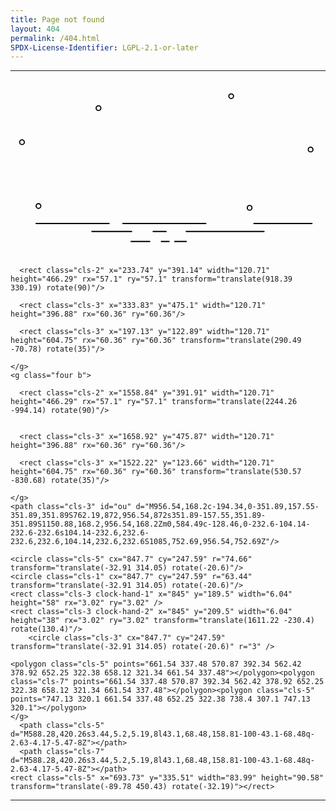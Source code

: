 ```yaml
---
title: Page not found
layout: 404
permalink: /404.html
SPDX-License-Identifier: LGPL-2.1-or-later
---
```


---

<div class="wrapper"><svg xmlns="http://www.w3.org/2000/svg" viewBox="0 0 1920 1080">
  <title>404</title>
  <g id="Layer_12 yellow-back-fig" data-name="Layer 12">
    <path class="cls-1" d="M600.87,872H156a4,4,0,0,0-3.78,4.19h0a4,4,0,0,0,3.78,4.19H600.87a4,4,0,0,0,3.78-4.19h0A4,4,0,0,0,600.87,872Z"/>
    <rect class="cls-1" x="680.91" y="871.98" width="513.38" height="8.39" rx="4.19" ry="4.19"/>
    <path class="cls-1" d="M1480,876.17h0c0,2.32,2.37,4.19,5.3,4.19h350.61c2.93,0,5.3-1.88,5.3-4.19h0c0-2.32-2.37-4.19-5.3-4.19H1485.26C1482.33,872,1480,873.86,1480,876.17Z"/>
    <rect class="cls-1" x="492.21" y="920.64" width="249.8" height="8.39" rx="4.19" ry="4.19"/>
    <path class="cls-1" d="M1549.14,924.84h0a4.19,4.19,0,0,0-4.19-4.19H1067.46a14.66,14.66,0,0,1,.35,3.21v1A4.19,4.19,0,0,0,1072,929h472.94A4.19,4.19,0,0,0,1549.14,924.84Z"/>
    <path class="cls-1" d="M865.5,924.84h0a4.19,4.19,0,0,0,4.19,4.19h82.37a12.28,12.28,0,0,1-.19-2v-2.17a4.19,4.19,0,0,0-4.19-4.19h-78A4.19,4.19,0,0,0,865.5,924.84Z"/>
    <rect class="cls-1" x="915.6" y="981.47" width="54.72" height="8.39" rx="4.19" ry="4.19"/>
    <path class="cls-1" d="M730.33,985.67h0c0,2.32,4.23,4.19,9.44,4.19h104.3c5.22,0,9.44-1.88,9.44-4.19h0c0-2.32-4.23-4.19-9.44-4.19H739.78C734.56,981.47,730.33,983.35,730.33,985.67Z"/>
    <rect class="cls-1" x="997.06" y="981.47" width="78.11" height="8.39" rx="4.19" ry="4.19"/>
    
   <g id="round-conf">
    <path class="cls-1 circle c1" d="M536.41,155.14a17.77,17.77,0,1,0,17.77,17.77A17.77,17.77,0,0,0,536.41,155.14Zm0,28.68a10.9,10.9,0,1,1,10.9-10.9A10.9,10.9,0,0,1,536.41,183.81Z"/>
    <path class="cls-1 circle c2" d="M1345.09,82.44a17.77,17.77,0,1,0,17.77,17.77A17.77,17.77,0,0,0,1345.09,82.44Zm0,28.68a10.9,10.9,0,1,1,10.9-10.9A10.9,10.9,0,0,1,1345.09,111.12Z"/>
    <path class="cls-1 circle c3" d="M70.12,363A17.77,17.77,0,1,0,87.89,380.8,17.77,17.77,0,0,0,70.12,363Zm0,28.68A10.9,10.9,0,1,1,81,380.8,10.9,10.9,0,0,1,70.12,391.7Z"/>
    <path class="cls-1 circle c4" d="M170.47,751.82a17.77,17.77,0,1,0,17.77,17.77A17.77,17.77,0,0,0,170.47,751.82Zm0,28.68a10.9,10.9,0,1,1,10.9-10.9A10.9,10.9,0,0,1,170.47,780.5Z"/>
    <path class="cls-1 circle c5" d="M1457.34,762.73a17.77,17.77,0,1,0,17.77,17.77A17.77,17.77,0,0,0,1457.34,762.73Zm0,28.68a10.9,10.9,0,1,1,10.9-10.9A10.9,10.9,0,0,1,1457.34,791.4Z"/>
    <path class="cls-1 circle c6" d="M1829.15,407.49a17.77,17.77,0,1,0,17.77,17.77A17.77,17.77,0,0,0,1829.15,407.49Zm0,28.68a10.9,10.9,0,1,1,10.9-10.9A10.9,10.9,0,0,1,1829.15,436.17Z"/>
    </g>
  </g>
  <g id="fortyfour" data-name="Layer 2">
    <g class="four a">
      
      <rect class="cls-2" x="233.74" y="391.14" width="120.71" height="466.29" rx="57.1" ry="57.1" transform="translate(918.39 330.19) rotate(90)"/>
        
      <rect class="cls-3" x="333.83" y="475.1" width="120.71" height="396.88" rx="60.36" ry="60.36"/>
     
      <rect class="cls-3" x="197.13" y="122.89" width="120.71" height="604.75" rx="60.36" ry="60.36" transform="translate(290.49 -70.78) rotate(35)"/>
  
    </g>
    <g class="four b">

      <rect class="cls-2" x="1558.84" y="391.91" width="120.71" height="466.29" rx="57.1" ry="57.1" transform="translate(2244.26 -994.14) rotate(90)"/>
  
   
      <rect class="cls-3" x="1658.92" y="475.87" width="120.71" height="396.88" rx="60.36" ry="60.36"/>

      <rect class="cls-3" x="1522.22" y="123.66" width="120.71" height="604.75" rx="60.36" ry="60.36" transform="translate(530.57 -830.68) rotate(35)"/>
 
    </g>
    <path class="cls-3" id="ou" d="M956.54,168.2c-194.34,0-351.89,157.55-351.89,351.89S762.19,872,956.54,872s351.89-157.55,351.89-351.89S1150.88,168.2,956.54,168.2Zm0,584.49c-128.46,0-232.6-104.14-232.6-232.6s104.14-232.6,232.6-232.6,232.6,104.14,232.6,232.6S1085,752.69,956.54,752.69Z"/>
  </g>
  <g id="umbrella" data-name="Layer 3">
    <g>
      <circle class="cls-4" cx="1187.53" cy="240.3" r="7.66" transform="translate(236.36 990.8) rotate(-49.71)"/>
      <g>
        <path class="cls-5" d="M1219.56,359.67l55,100.52c32.7-48.48-6.87-142.43-91.75-214.38-84.41-71.55-183-95.33-225.81-56l114.21,44.14Z"/>
        <path class="cls-6" d="M1182.79,245.81c-84.41-71.55-183-95.33-225.81-56l114.21,44.14Z"/>
        <polygon class="cls-7" points="1182.79 245.81 1071.19 233.91 1219.56 359.67 1182.79 245.81"/>
      </g>
      <polygon class="cls-8" points="1180.91 409.02 1274.54 460.19 1219.56 359.67 1071.19 233.91 956.98 189.76 1021.95 274.29 1180.91 409.02"/>
      <g>
        <rect class="cls-4" x="997.45" y="358.35" width="175.58" height="5.1" transform="translate(108.21 955.38) rotate(-49.71)"/>
        <rect class="cls-4" x="1028.09" y="399.36" width="21.46" height="32.27" rx="10.73" ry="10.73" transform="translate(515.04 -573.16) rotate(40.29)"/>
      </g>
    </g>
  </g>
  <g id="pillow" data-name="Layer 4">
    <path class="cls-1" d="M754,627.07c7,.54,12.92-2.82,13.35-7.59s-4.95-9.24-12-9.87a18.55,18.55,0,0,0-2.17,0l-74.9-81.64c0-.1,0-.19,0-.29,0-7.09-4-12.83-8.8-12.81s-8.75,5.77-8.73,12.87c0,0,0,.09,0,.13l-50.21,46.07h-.09c-7.06-.63-13.14,2.77-13.57,7.59s4.87,9.16,11.85,9.84l76.08,82.92s0,0,0,.06c0,7.09,4,12.83,8.8,12.81s8.65-5.66,8.71-12.65Z"/>
    <path class="cls-9" d="M669.46,514.82c-4.77-.83-8.75,5.77-8.73,12.87,0,0,0,.09,0,.13l-50.21,46.07h-.09c-7.06-.63-13.14,2.77-13.57,7.59s4.87,9.16,11.85,9.84l76.08,82.92s0,0,0,.06c0,7.09,4,12.83,8.8,12.81s8.65-5.66,8.71-12.65C570.55,573,702.07,520.47,669.46,514.82Z"/>
  </g>
  <g id="cup" data-name="Layer 7">
    <polygon class="cls-1" points="1173.69 748.21 1140.52 715.42 1195.79 647.35 1241.13 692.16 1173.69 748.21"/>
    <polygon class="cls-8" points="1173.69 748.21 1140.52 715.42 1143.93 711.27 1177.81 744.75 1173.69 748.21"/>
    <polygon class="cls-5" points="1194.68 731.46 1157.04 694.24 1183.8 661.7 1226.91 704.32 1194.68 731.46"/>
    <g class="cls-10">
      <path class="cls-8" d="M1176.32,667.78h0a4.19,4.19,0,0,1,4.19,4.19v33.54a0,0,0,0,1,0,0h-8.38a0,0,0,0,1,0,0V672a4.19,4.19,0,0,1,4.19-4.19Z" transform="translate(822.53 -628.67) rotate(44.67)"/>
      <path class="cls-8" d="M1172.73,709.7l23.58-23.85a4.19,4.19,0,0,1,5.92,0h0a4.19,4.19,0,0,1,0,5.92l-23.58,23.85Z"/>
      <path class="cls-8" d="M1185.11,722.09l23.58-23.85a4.19,4.19,0,0,1,5.92,0h0a4.19,4.19,0,0,1,0,5.92L1191.06,728Z"/>
    </g>
    <path class="cls-5" d="M1197.85,660.5h45.69a5.7,5.7,0,0,1,5.7,5.7v8.32a0,0,0,0,1,0,0h-57.09a0,0,0,0,1,0,0v-8.32A5.7,5.7,0,0,1,1197.85,660.5Z" transform="translate(829.53 -667.66) rotate(45)"/>
    <path class="cls-8" d="M1191.49,664.74h53.94a5.25,5.25,0,0,1,5.25,5.25v4.79a0,0,0,0,1,0,0h-64.44a0,0,0,0,1,0,0V670a5.25,5.25,0,0,1,5.25-5.25Z" transform="translate(822.83 -663.17) rotate(44.67)"/>
  </g>
  <g id="clock" data-name="Layer 8">

    <circle class="cls-5" cx="847.7" cy="247.59" r="74.66" transform="translate(-32.91 314.05) rotate(-20.6)"/>
    <circle class="cls-1" cx="847.7" cy="247.59" r="63.44" transform="translate(-32.91 314.05) rotate(-20.6)"/>
    <rect class="cls-3 clock-hand-1" x="845" y="189.5" width="6.04" height="58" rx="3.02" ry="3.02" />
    <rect class="cls-3 clock-hand-2" x="845" y="209.5" width="6.04" height="38" rx="3.02" ry="3.02" transform="translate(1611.22 -230.4) rotate(130.4)"/>
        <circle class="cls-3" cx="847.7" cy="247.59" transform="translate(-32.91 314.05) rotate(-20.6)" r="3" />
  </g>
  <g id="box" data-name="Layer 9">
    <g id="box-top"><polygon class="cls-8" points="569.71 382.28 653.74 329.39 747.13 320.1 679.2 369.85 569.71 382.28"></polygon>    
    <polygon class="cls-5" points="691.95 367.2 570.87 392.34 565.32 383.35 687.8 357.45 691.95 367.2"></polygon>

    
    <polygon class="cls-5" points="661.54 337.48 570.87 392.34 562.42 378.92 652.25 322.38 658.12 321.34 661.54 337.48"></polygon><polygon class="cls-7" points="661.54 337.48 570.87 392.34 562.42 378.92 652.25 322.38 658.12 321.34 661.54 337.48"></polygon><polygon class="cls-5" points="747.13 320.1 661.54 337.48 652.25 322.38 738.4 307.1 747.13 320.1"></polygon>
    </g>
      <path class="cls-5" d="M588.28,420.26s3.44,5.2,5.19,8l43.1,68.48,158.81-100-43.1-68.48q-2.63-4.17-5.47-8Z"></path>
      <path class="cls-7" d="M588.28,420.26s3.44,5.2,5.19,8l43.1,68.48,158.81-100-43.1-68.48q-2.63-4.17-5.47-8Z"></path>
    <rect class="cls-5" x="693.73" y="335.51" width="83.99" height="90.58" transform="translate(-89.78 450.43) rotate(-32.19)"></rect>
    
    
    
  </g>
  
  <g id="rucksack" data-name="Layer 6">
    <g id="stripe"><path class="cls-12" d="M1200.32,473.91h0a13.74,13.74,0,0,0-18.41,7.44l-55,129.86a14.82,14.82,0,0,0,7.13,19.21h0a13.74,13.74,0,0,0,18.41-7.44l55-129.86A14.82,14.82,0,0,0,1200.32,473.91Z"/>
    <path class="cls-13" d="M1202.18,606.34h0a14,14,0,0,0-16.18-11.8l-48.83,9c-7.59,1.4-12.66,9-11.31,16.89h0a14,14,0,0,0,16.18,11.8l48.83-9C1198.46,621.82,1203.53,614.26,1202.18,606.34Z"/>
    </g>
    <path class="cls-8" d="M1300.86,603l-122.93,22.74-15.44-90.91c-5.75-33.86,15.89-66.17,48.34-72.18l11.58-2.08c32.45-6,57.26,17.66,63,51.51Z"/>
    <path class="cls-1" d="M1307,601.91l-112.32,20.78-15.9-93.61c-5.5-32.36,15.19-63.25,46.2-69h0c31-5.74,60.62,15.85,66.12,48.21Z"/>
    <path class="cls-8" d="M1296.76,603.8,1215,618.92l-4.89-28.77c-2.11-12.42,5.83-24.27,17.73-26.47l38.67-7.15c11.9-2.2,23.26,6.08,25.37,18.5Z"/>
    <path class="cls-5" d="M1296.76,603.8l-73.41,13.58-4.92-29c-2-11.62,5.45-22.72,16.6-24.78l33.07-6.12c11.14-2.06,21.77,5.69,23.75,17.32Z"/>
    <path class="cls-4" d="M1231.77,469.69l-13.42,2.48a10.25,10.25,0,0,0-8,11.92l2.38,14a9.9,9.9,0,0,0,11.42,8.33l13.42-2.48a10.25,10.25,0,0,0,8-11.92l-2.38-14A9.9,9.9,0,0,0,1231.77,469.69Zm7.17,20.84a6.39,6.39,0,0,1-5,7.43l-8.36,1.55a6.17,6.17,0,0,1-7.12-5.19l-1.48-8.73a6.39,6.39,0,0,1,5-7.43l8.36-1.55a6.17,6.17,0,0,1,7.12,5.19Z"/>
    <path class="cls-14" d="M1233.74,471.13l-13.42,2.48a10.25,10.25,0,0,0-8,11.92l2.38,14a9.9,9.9,0,0,0,11.42,8.33l13.42-2.48a10.25,10.25,0,0,0,8-11.92l-2.38-14A9.9,9.9,0,0,0,1233.74,471.13Zm7.17,20.84a6.39,6.39,0,0,1-5,7.43l-8.36,1.55a6.17,6.17,0,0,1-7.12-5.19L1219,487a6.39,6.39,0,0,1,5-7.43l8.36-1.55a6.17,6.17,0,0,1,7.12,5.19Z"/>
  </g>
  <g id="bike" data-name="Layer 5">
    <path class="cls-8 wheel" d="M1139.82,780.44a76.59,76.59,0,1,0-57.9,91.53A76.59,76.59,0,0,0,1139.82,780.44Zm-28.12,6.33a47.59,47.59,0,0,1,.83,15.8c-30.14-6.28-47.68-21.65-54.39-52.52A47.73,47.73,0,0,1,1111.69,786.77Zm-70.46-30.9c10.35,26.88,10.14,50.4-13.73,70.77a47.67,47.67,0,0,1,13.73-70.77Zm34.35,88a47.55,47.55,0,0,1-34.94-5.62c16.8-20.36,41.71-25.94,67.09-19.46A47.66,47.66,0,0,1,1075.58,843.85Z"/>
    <path class="cls-8 wheel" d="M864.89,789.69a76.59,76.59,0,1,0-66.13,85.78A76.59,76.59,0,0,0,864.89,789.69Zm-28.59,3.7a47.59,47.59,0,0,1-.64,15.81c-29.43-9-45.47-26-49.3-57.33A47.73,47.73,0,0,1,836.3,793.39ZM769,756.1c7.82,27.72,5.43,51.12-20.22,69.2A47.67,47.67,0,0,1,769,756.1Zm26.06,90.78a47.55,47.55,0,0,1-34.27-8.83c18.61-18.72,43.93-22,68.6-13.16A47.66,47.66,0,0,1,795.06,846.88Z"/>
    <g>
      <rect class="cls-1" x="871.39" y="693.37" width="12.87" height="53.21" transform="translate(-165.97 273.38) rotate(-16.19)"/>
      <path class="cls-5" d="M813.93,679.35c-3.72-5.2,2.24-18.5,9.16-16.13,33.43,11.46,73.85,10.45,73.85,10.45,8.84.15,14.44,10.34,7.27,15.48-14.36,8.79-33.13,17-56.35,9.76C830.17,693.41,819.83,687.6,813.93,679.35Z"/>
      <path class="cls-7" d="M813.93,679.35c-3.72-5.2,2.24-18.5,9.16-16.13,33.43,11.46,73.85,10.45,73.85,10.45,8.84.15,14.44,10.34,7.27,15.48-14.36,8.79-33.13,17-56.35,9.76C830.17,693.41,819.83,687.6,813.93,679.35Z"/>
      <path class="cls-5" d="M817.15,680.06c-3.59-5,1.69-16.51,8.37-14.22,32.3,11.09,71.41,7.83,71.41,7.83,8.54.14,17.45,9.94,7.43,15.88-13.87,8.51-32,16.44-54.44,9.44C832.84,693.67,822.85,688,817.15,680.06Z"/>
    </g>
    <g>
      <circle class="cls-9" cx="1022.66" cy="599.55" r="11.57" transform="translate(-4.86 8.38) rotate(-0.47)"/>
      <path class="cls-1" d="M1069.76,792.37l-34.89-96.74,1.93-.8-1.71-4.15-1.74.72-13.26-36.76,1.27-.42-2.25-6.76,5.94-2-2.57-7.72-9.7,3.22c-11.55-22.55,2-36.33,15-41.86l-5.57-8.81c-23,10.29-29.61,28.75-19.53,54l-9.38,3.12,2.56,7.72,5.47-1.82,2.25,6.76,2.36-.78,13.62,37.76-2.35,1,1.71,4.15,2.16-.89,34.65,96.09a7.47,7.47,0,0,0,9.56,4.49h0A7.47,7.47,0,0,0,1069.76,792.37Z"/>
      <circle class="cls-11" cx="1027.9" cy="587.94" r="12.99" transform="translate(-4.77 8.42) rotate(-0.47)"/>
    </g>
    <path class="cls-5" d="M1021.29,654l-17.73,6.15,1.72,5.59-31.41,82.36c-19.35,32.53-66.3,36.72-75.56,16.68l-7.09-21.5L879,747.1l3.28,10.09-94.65,33.95c-11.49,2.29-11.85,15.79-2.61,17.84,0,0,39.11,3.66,103,9.5a92.75,92.75,0,0,0,40.89-5.29c44.32-16.56,57.73-50.67,57.73-50.67l26.82-67.26a1.37,1.37,0,0,1,2.53,0l1.42,3.33,17.75-7.62Z"/>
    <path class="cls-7" d="M1021.29,654l-17.73,6.15,1.72,5.59-31.41,82.36c-19.35,32.53-66.3,36.72-75.56,16.68l-7.09-21.5L879,747.1l3.28,10.09-94.65,33.95c-11.49,2.29-11.85,15.79-2.61,17.84,0,0,39.11,3.66,103,9.5a92.75,92.75,0,0,0,40.89-5.29c44.32-16.56,57.73-50.67,57.73-50.67l26.82-67.26a1.37,1.37,0,0,1,2.53,0l1.42,3.33,17.75-7.62Z"/>
  </g>
</svg>
</div>

---
